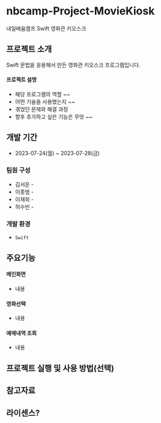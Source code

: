 # nbcamp-Project-MovieKiosk
내일배움캠프 Swift 영화관 키오스크

## 프로젝트 소개
Swift 문법을 응용해서 만든 영화관 키오스크 프로그램입니다.
#### 프로젝트 설명
* 해당 프로그램의 역할 ~~
* 어떤 기술을 사용했는지 ~~
* 겪었던 문제와 해결 과정
* 향후 추가하고 싶은 기능은 무엇 ~~

## 개발 기간
* 2023-07-24(월) ~ 2023-07-28(금)

### 팀원 구성
* 김서온 -
* 이종범 -
* 이재희 -
* 허수빈 -

### 개발 환경
* `Swift`

## 주요기능
#### 메인화면
- 내용
#### 영화선택
- 내용
#### 예매내역 조회
- 내용

## 프로젝트 실행 및 사용 방법(선택)

## 참고자료

## 라이센스?
